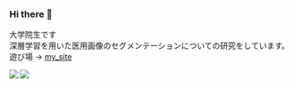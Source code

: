 ### Hi there 👋
大学院生です<br>
深層学習を用いた医用画像のセグメンテーションについての研究をしています。<br>
遊び場 -> [my_site](http://srkr.dev)


<a href="https://github.com/3l4l5">
  <img align="left" src="https://github-readme-stats.vercel.app/api?username=3l4l5&count_private=true&show_icons=true" />
</a>
<a href="https://github.com/3l4l5">
  <img align="left" src="https://github-readme-stats.vercel.app/api/top-langs/?username=3l4l5" />
</a>

<!--
**3l4l5/3l4l5** is a ✨ _special_ ✨ repository because its `README.md` (this file) appears on your GitHub profile.

Here are some ideas to get you started:

- 🔭 I’m currently working on ...
- 🌱 I’m currently learning ...
- 👯 I’m looking to collaborate on ...
- 🤔 I’m looking for help with ...
- 💬 Ask me about ...
- 📫 How to reach me: ...
- 😄 Pronouns: ...
- ⚡ Fun fact: ...
-->
